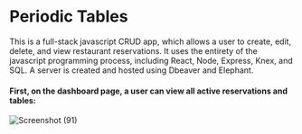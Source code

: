 **<h1>Periodic Tables</h1>**

This is a full-stack javascript CRUD app, which allows a user to create, edit, delete, and view restaurant reservations. It uses the entirety of the javascript programming process, including React, Node, Express, Knex, and SQL. A server is created and hosted using Dbeaver and Elephant. 

**<h4>First, on the dashboard page, a user can view all active reservations and tables:</h4>**

![Screenshot (91)](https://github.com/alecluis/PeriodicTables/assets/143030955/d9cb6eda-b54a-4ddb-9ab4-a68e5aaaf340)
